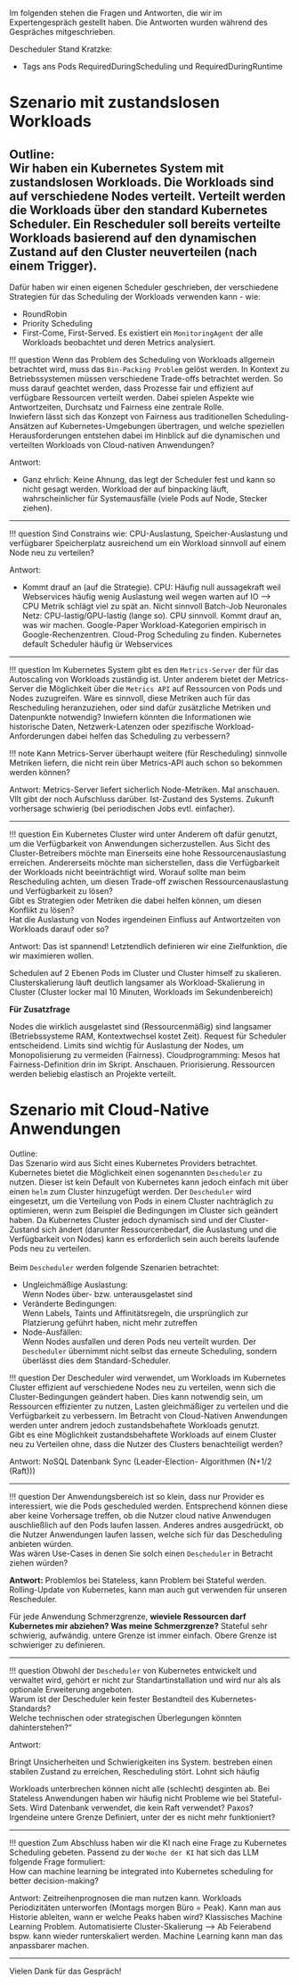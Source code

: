 Im folgenden stehen die Fragen und Antworten, die wir im Expertengespräch gestellt haben. 
Die Antworten wurden während des Gespräches mitgeschrieben. 


Descheduler Stand Kratzke:
- Tags ans Pods RequiredDuringScheduling und RequiredDuringRuntime

# Szenario mit zustandslosen Workloads

Outline:<br>
Wir haben ein Kubernetes System mit zustandslosen Workloads. 
Die Workloads sind auf verschiedene Nodes verteilt. 
Verteilt werden die Workloads über den standard Kubernetes Scheduler. 
Ein Rescheduler soll bereits verteilte Workloads basierend auf den dynamischen Zustand auf den Cluster neuverteilen (nach einem Trigger).
---
Dafür haben wir einen eigenen Scheduler geschrieben, 
der verschiedene Strategien für das Scheduling der Workloads verwenden kann - wie:<br>
- RoundRobin 
- Priority Scheduling
- First-Come, First-Served.
Es existiert ein `MonitoringAgent` der alle Workloads beobachtet und deren Metrics analysiert.  


!!! question
    Wenn das Problem des Scheduling von Workloads allgemein betrachtet wird, muss das `Bin-Packing Problem` gelöst werden. 
    In Kontext zu Betriebssystemen müssen verschiedene Trade-offs betrachtet werden. 
    So muss darauf geachtet werden, 
    dass Prozesse fair und effizient auf verfügbare Ressourcen verteilt werden. 
    Dabei spielen Aspekte wie Antwortzeiten, 
    Durchsatz und Fairness eine zentrale Rolle. 
    <br>
    Inwiefern lässt sich das Konzept von Fairness aus traditionellen Scheduling-Ansätzen auf Kubernetes-Umgebungen übertragen, und 
    welche speziellen Herausforderungen entstehen dabei im Hinblick auf die dynamischen und 
    verteilten Workloads von Cloud-nativen Anwendungen?


Antwort:
- Ganz ehrlich: Keine Ahnung, das legt der Scheduler fest und kann so nicht gesagt werden. Workload der auf binpacking läuft, wahrscheinlicher für Systemausfälle (viele Pods auf Node, Stecker ziehen).  


---

!!! question
    Sind Constrains wie: CPU-Auslastung, Speicher-Auslastung und verfügbarer Speicherplatz ausreichend um ein Workload sinnvoll auf einem Node neu zu verteilen?

Antwort:
- Kommt drauf an (auf die Strategie). CPU: Häufig null aussagekraft weil
Webservices häufig wenig Auslastung weil wegen warten auf IO --> CPU Metrik schlägt viel zu spät an. Nicht sinnvoll
Batch-Job Neuronales Netz: CPU-lastig/GPU-lastig (lange so). CPU sinnvoll. 
Kommt drauf an, was wir machen.
Google-Paper Workload-Kategorien empirisch in Google-Rechenzentren. Cloud-Prog Scheduling zu finden.
Kubernetes default Scheduler häufig ür Webservices

---

!!! question
    Im Kubernetes System gibt es den `Metrics-Server` der für das Autoscaling von Workloads zuständig ist. 
    Unter anderem bietet der Metrics-Server die Möglichkeit über die `Metrics API` auf Ressourcen von Pods und Nodes zuzugreifen. 
    Wäre es sinnvoll, 
    diese Metriken auch für das Rescheduling heranzuziehen, 
    oder sind dafür zusätzliche Metriken und Datenpunkte notwendig? 
    Inwiefern könnten die Informationen wie historische Daten, 
    Netzwerk-Latenzen oder spezifische Workload-Anforderungen dabei helfen das Scheduling zu verbessern?

!!! note
    Kann Metrics-Server überhaupt weitere (für Rescheduling) sinnvolle Metriken liefern, die nicht rein über Metrics-API auch schon so bekommen werden können?


Antwort:
Metrics-Server liefert sicherlich Node-Metriken. Mal anschauen. Vllt gibt der noch Aufschluss darüber. Ist-Zustand des Systems. Zukunft vorhersage schwierig (bei periodischen Jobs evtl. einfacher).

---

!!! question
    Ein Kubernetes Cluster wird unter Anderem oft dafür genutzt, um die Verfügbarkeit von Anwendungen sicherzustellen. 
    Aus Sicht des Cluster-Betreibers möchte man Einerseits eine hohe Ressourcenauslastung erreichen. 
    Andererseits möchte man sicherstellen, dass die Verfügbarkeit der Workloads nicht beeinträchtigt wird. 
    Worauf sollte man beim Rescheduling achten, um diesen Trade-off zwischen Ressourcenauslastung und Verfügbarkeit zu lösen?
    <br>
    Gibt es Strategien oder Metriken die dabei helfen können, um diesen Konflikt zu lösen?
    <br>
    Hat die Auslastung von Nodes irgendeinen Einfluss auf Antwortzeiten von Workloads darauf oder so?

Antwort:
Das ist spannend! Letztendlich definieren wir eine Zielfunktion, die wir maximieren wollen. 

Schedulen auf 2 Ebenen Pods im Cluster und Cluster himself zu skalieren. Clusterskalierung läuft deutlich langsamer als Workload-Skalierung in Cluster (Cluster locker mal 10 Minuten, Workloads im Sekundenbereich)


**Für Zusatzfrage**

Nodes die wirklich ausgelastet sind (Ressourcenmäßig) sind langsamer (Betriebssysteme RAM, Kontextwechsel kostet Zeit). Request für Scheduler entscheidend.
Limits sind wichtig für Auslastung der Nodes, um Monopolisierung zu vermeiden (Fairness).
Cloudprogramming: Mesos hat Fairness-Definition drin im Skript. Anschauen. Priorisierung. Ressourcen werden beliebig elastisch an Projekte verteilt.


# Szenario mit Cloud-Native Anwendungen

Outline:<br>
Das Szenario wird aus Sicht eines Kubernetes Providers betrachtet. 
<br>
Kubernetes bietet die Möglichkeit einen sogenannten `Descheduler` zu nutzen. 
Dieser ist kein Default von Kubernetes kann jedoch einfach mit über einen `helm` zum Cluster hinzugefügt werden.
Der `Descheduler` wird eingesetzt, um die Verteilung von Pods in einem Cluster nachträglich zu optimieren, 
wenn zum Beispiel die Bedingungen im Cluster sich geändert haben. 
Da Kubernetes Cluster jedoch dynamisch sind und der Cluster-Zustand sich ändert (darunter Ressourcenbedarf, die Auslastung und die Verfügbarkeit von Nodes) kann es erforderlich sein auch bereits laufende Pods neu zu verteilen. 
<br>
<br>
Beim `Descheduler` werden folgende Szenarien betrachtet:<br>
- Ungleichmäßige Auslastung:<br>Wenn Nodes über- bzw. unterausgelastet sind
- Veränderte Bedingungen:<br>Wenn Labels, Taints und Affinitätsregeln, die ursprünglich zur Platzierung geführt haben, nicht mehr zutreffen
- Node-Ausfällen:<br>Wenn Nodes ausfallen und deren Pods neu verteilt wurden. 
Der `Descheduler` übernimmt nicht selbst das erneute Scheduling, sondern überlässt dies dem Standard-Scheduler. 


!!! question
    Der Descheduler wird verwendet, um Workloads im Kubernetes Cluster effizient auf verschiedene Nodes neu zu verteilen, wenn sich die Cluster-Bedingungen geändert haben. Dies kann notwendig sein, um Ressourcen effizienter zu nutzen, Lasten gleichmäßiger zu verteilen und die Verfügbarkeit zu verbessern. Im Betracht von Cloud-Nativen Anwendungen werden unter andrem jedoch zustandsbehaftete Workloads genutzt. 
    <br>
    Gibt es eine Möglichkeit zustandsbehaftete Workloads auf einem Cluster neu zu Verteilen ohne, 
    dass die Nutzer des Clusters benachteiligt werden?

Antwort:
NoSQL Datenbank Sync (Leader-Election- Algorithmen (N+1/2 (Raft)))

---

!!! question
    Der Anwendungsbereich ist so klein, dass nur Provider es interessiert, 
    wie die Pods gescheduled werden. 
    Entsprechend können diese aber keine Vorhersage treffen, 
    ob die Nutzer cloud native Anwendugen auschließlich auf den Pods laufen lassen. 
    Anderes andres ausgedrückt, 
    ob die Nutzer Anwendungen laufen lassen, 
    welche sich für das Descheduling anbieten würden.
    <br>
    Was wären Use-Cases in denen Sie solch einen `Descheduler` in Betracht ziehen würden?

**Antwort:**
Problemlos bei Stateless, kann Problem bei Stateful werden. Rolling-Update von Kubernetes, kann man auch gut verwenden für unseren Rescheduler.

Für jede Anwendung Schmerzgrenze, **wieviele Ressourcen darf Kubernetes mir abziehen? Was meine Schmerzgrenze?**
Stateful sehr schwierig, aufwändig. untere Grenze ist immer einfach. Obere Grenze ist schwieriger zu definieren.

---

!!! question
    Obwohl der `Descheduler` von Kubernetes entwickelt und verwaltet wird, 
    gehört er nicht zur Standartinstallation und 
    wird nur als als optionale Erweiterung angeboten. 
    <br>
    Warum ist der Descheduler kein fester Bestandteil des Kubernetes-Standards? 
    <br>
    Welche technischen oder strategischen Überlegungen könnten dahinterstehen?“

Antwort: 

Bringt Unsicherheiten und Schwierigkeiten ins System. bestreben einen stabilen Zustand zu erreichen, Rescheduling stört.
Lohnt sich häufig

Workloads unterbrechen können nicht alle (schlecht) desginten ab. Bei Stateless Anwendungen haben wir häufig nicht Probleme wie bei Stateful-Sets. Wird Datenbank verwendet, die kein Raft verwendet? Paxos? Irgendeine untere Grenze Definiert, unter der es nicht mehr funktioniert?


---

!!! question
    Zum Abschluss haben wir die KI nach eine Frage zu Kubernetes Scheduling gebeten. 
    Passend zu der `Woche der KI` hat sich das LLM folgende Frage formuliert:
    <br>
    How can machine learning be integrated into Kubernetes scheduling for better decision-making?

Antwort: 
Zeitreihenprognosen die man nutzen kann. Workloads Periodizitäten unterworfen (Montags morgen Büro = Peak). Kann man
aus Historie ableiten, wann er welche Peaks haben wird? Klassisches Machine Learning Problem. Automatisierte Cluster-Skalierung --> Ab Feierabend bspw. kann wieder runterskaliert werden.
Machine Learning kann man das anpassbarer machen.
 
---

Vielen Dank für das Gespräch!

